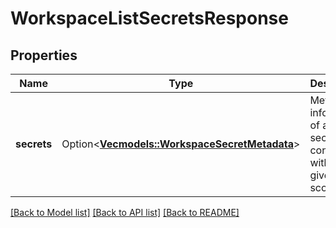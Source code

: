 # WorkspaceListSecretsResponse

## Properties

Name | Type | Description | Notes
------------ | ------------- | ------------- | -------------
**secrets** | Option<[**Vec<models::WorkspaceSecretMetadata>**](WorkspaceSecretMetadata.md)> | Metadata information of all secrets contained within the given scope. | [optional]

[[Back to Model list]](../README.md#documentation-for-models) [[Back to API list]](../README.md#documentation-for-api-endpoints) [[Back to README]](../README.md)


